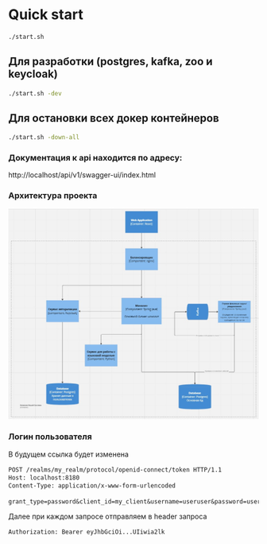 # Quick start
```bash
./start.sh
```

## Для разработки (postgres, kafka, zoo и  keycloak)
```bash
./start.sh -dev
```

## Для остановки всех докер контейнеров
```bash
./start.sh -down-all
```

### Документация к api находится по адресу: </br>
http://localhost/api/v1/swagger-ui/index.html

### Архитектура проекта
![Screenshot](https://github.com/A192747/VKR-Career-Development-Platform/blob/develop/Info/images/architecture.jpg)

### Логин пользователя
В будущем ссылка будет изменена
``` http request
POST /realms/my_realm/protocol/openid-connect/token HTTP/1.1
Host: localhost:8180
Content-Type: application/x-www-form-urlencoded

grant_type=password&client_id=my_client&username=useruser&password=userpasswordd
```

Далее при каждом запросе отправляем в header запроса
```http request
Authorization: Bearer eyJhbGciOi...UIiwia2lk
```
